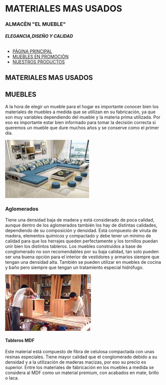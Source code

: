 # **MATERIALES MAS USADOS** 
### **ALMACÈN "EL MUEBLE"** 
###### **ELEGANCIA,DISEÑO Y CALIDAD** 


- [PÀGINA PRINCIPAL ](intro.md)
- [MUEBLES EN PROMOCIÒN ](promocion.md)
- [NUESTROS PRODUCTOS ](productos.md)

## **MATERIALES MAS USADOS** 

## **MUEBLES**

A la hora de elegir un mueble para el hogar es importante conocer bien los materiales de muebles a medida que se utilizan en su fabricación, ya que son muy variables dependiendo del mueble y la materia prima utilizada. Por eso es importante estar bien informado para tomar la decisión correcta si queremos un mueble que dure muchos años y se conserve como el primer día. 

![imagen](juegosala.jpg)
### **Aglomerados**

Tiene una densidad baja de madera y está considerado de poca calidad, aunque dentro de los aglomerados también los hay de distintas calidades, dependiendo de su composición y densidad. Está compuesto de viruta de madera, elementos químicos y compactado y debe tener un mínimo de calidad para que los herrajes queden perfectamente y los tornillos puedan unir bien los distintos tableros. Los muebles construidos a base de conglomerado no son recomendables por su baja calidad, tan solo pueden ser una buena opción para el interior de vestidores y armarios siempre que tengan una densidad alta. También se pueden utilizar en muebles de cocina y baño pero siempre que tengan un tratamiento especial hidrófugo. 


![imagen](elabotacion.jpg)


#### **Tableros MDF**

Este material está compuesto de fibra de celulosa compactada con unas resinas especiales. Tiene mayor calidad que el conglomerado debido a su densidad y a la utilización de maderas macizas, por eso su precio es superior. Entre los materiales de fabricación en los muebles a medida se considera al MDF como un material premium, con acabados en mate, brillo o laca. 
